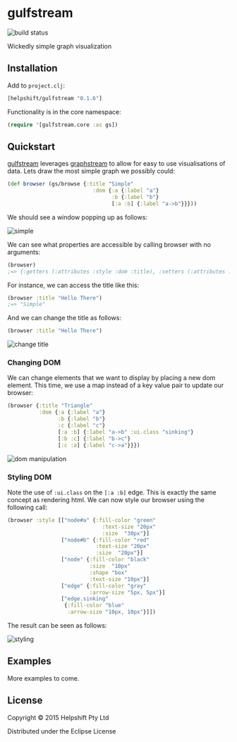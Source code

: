 # gulfstream

![build status](https://travis-ci.org/helpshift/gulfstream.svg?branch=master)

Wickedly simple graph visualization

## Installation

Add to `project.clj`:

```clojure
[helpshift/gulfstream "0.1.6"]
```

Functionality is in the core namespace:

```clojure
(require '[gulfstream.core :as gs])
```

## Quickstart

[gulfstream]() leverages [graphstream](http://graphstream-project.org/) to allow for easy to use visualisations of data. Lets draw the most simple graph we possibly could:

```clojure
(def browser (gs/browse {:title "Simple"
                           :dom {:a {:label "a"}
                                 :b {:label "b"}
                                 [:a :b] {:label "a->b"}}}))
```

We should see a window popping up as follows:

![simple](https://cloud.githubusercontent.com/assets/1455572/9192352/fab7bf3a-4027-11e5-8fd6-19d4f5d9d4d5.png)

We can see what properties are accessible by calling browser with no arguments:

```clojure
(browser)
;=> {:getters (:attributes :style :dom :title), :setters (:attributes :style :dom :title)}
```

For instance, we can access the title like this:

```clojure
(browser :title "Hello There")
;=> "Simple"
```

And we can change the title as follows:

```clojure
(browser :title "Hello There")
```

![change title](https://cloud.githubusercontent.com/assets/1455572/9192531/94734b02-4029-11e5-81e7-09696d775116.png)

### Changing DOM

We can change elements that we want to display by placing a new dom element. This time, we use a map instead of a key value pair to update our browser:

```clojure
(browser {:title "Triangle"
          :dom {:a {:label "a"}
                :b {:label "b"}
                :c {:label "c"}
                [:a :b] {:label "a->b" :ui.class "sinking"}
                [:b :c] {:label "b->c"}
                [:c :a] {:label "c->a"}}})
```

![dom manipulation](https://cloud.githubusercontent.com/assets/1455572/9192577/d64d3d58-4029-11e5-93a7-0dc5813ea5e8.png)

### Styling DOM

Note the use of `:ui.class` on the `[:a :b]` edge. This is exactly the same concept as rendering html. We can now style our browser using the following call:

```clojure
(browser :style [["node#a" {:fill-color "green"
                              :text-size "20px"
                              :size  "30px"}]
                 ["node#b" {:fill-color "red"
                            :text-size "20px"
                            :size  "20px"}]
                 ["node" {:fill-color "black"
                          :size  "10px"
                          :shape "box"
                          :text-size "10px"}]
                 ["edge" {:fill-color "gray"
                          :arrow-size "5px, 5px"}]
                 ["edge.sinking"
                  {:fill-color "blue"
                   :arrow-size "10px, 10px"}]])
```

The result can be seen as follows:

![styling](https://cloud.githubusercontent.com/assets/1455572/9192614/30473fe8-402a-11e5-8275-2b48cb86f953.png)


## Examples

More examples to come.

## License

Copyright © 2015 Helpshift Pty Ltd

Distributed under the Eclipse License
